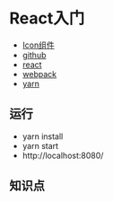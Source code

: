 # React入门

- [Icon组件](https://segmentfault.com/a/1190000019247512?utm_source=tag-newest)
- [github](https://github.com/qq449245884/frank-react)
- [react](https://zh-hans.reactjs.org/)
- [webpack](https://webpack.docschina.org/guides/getting-started/)
- [yarn](https://classic.yarnpkg.com/zh-Hans/)

## 运行
- yarn install
- yarn start
- http://localhost:8080/

## 知识点